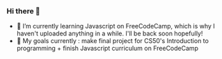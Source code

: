 ### Hi there 👋
- 🌱 I’m currently learning Javascript on FreeCodeCamp, which is why I haven't uploaded anything in a while. I'll be back soon hopefully!
- 🔭 My goals currently : make final project for CS50's Introduction to programming + finish Javascript curriculum on FreeCodeCamp
<!--
**web-Nuo/web-Nuo** is a ✨ _special_ ✨ repository because its `README.md` (this file) appears on your GitHub profile.

Here are some ideas to get you started:

- 🔭 I’m currently working on ...
- 🌱 I’m currently learning ...
- 👯 I’m looking to collaborate on ...
- 🤔 I’m looking for help with ...
- 💬 Ask me about ...
- 📫 How to reach me: ...
- 😄 Pronouns: ...
- ⚡ Fun fact: ...
-->
